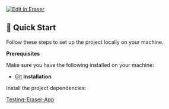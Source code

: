 <p><a target="_blank" href="https://app.eraser.io/workspace/CFRU4D7w5QLjrbt6WUym" id="edit-in-eraser-github-link"><img alt="Edit in Eraser" src="https://firebasestorage.googleapis.com/v0/b/second-petal-295822.appspot.com/o/images%2Fgithub%2FOpen%20in%20Eraser.svg?alt=media&amp;token=968381c8-a7e7-472a-8ed6-4a6626da5501"></a></p>

## 🤸 Quick Start
Follow these steps to set up the project locally on your machine.

**Prerequisites**

Make sure you have the following installed on your machine:

- [﻿Git](https://git-scm.com/) 
**Installation**

Install the project dependencies:





[﻿Testing-Eraser-App](https://app.eraser.io/workspace/O02WfIMXqLvfy5W9WZKo?origin=share) 



<!--- Eraser file: https://app.eraser.io/workspace/CFRU4D7w5QLjrbt6WUym --->
